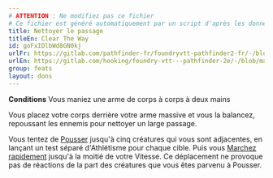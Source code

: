 ```yaml
---
# ATTENTION : Ne modifiez pas ce fichier
# Ce fichier est généré automatiquement par un script d'après les données du module Foundry VTT officiel et de sa traduction
title: Nettoyer le passage
titleEn: Clear The Way
id: goFxIDlbWd8GN0kj
urlFr: https://gitlab.com/pathfinder-fr/foundryvtt-pathfinder2-fr/-/blob/master/data/feats/goFxIDlbWd8GN0kj.htm
urlEn: https://gitlab.com/hooking/foundry-vtt---pathfinder-2e/-/blob/master/packs/data/feats.db/clear-the-way.json
group: feats
layout: dons
---
```

**Conditions** Vous maniez une arme de corps à corps à deux mains

Vous placez votre corps derrière votre arme massive et vous la balancez, repoussant les ennemis pour nettoyer un large passage.

Vous tentez de [Pousser](../actions/pousser.md) jusqu'à cinq créatures qui vous sont adjacentes, en lançant un test séparé d'Athlétisme pour chaque cible. Puis vous [Marchez rapidement](../actions/marcher-rapidement.md) jusqu'à la moitié de votre Vitesse. Ce déplacement ne provoque pas de réactions de la part des créatures que vous êtes parvenu à Pousser.


